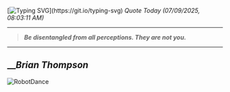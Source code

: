 [![Typing SVG](https://readme-typing-svg.herokuapp.com?font=Press+Start+2P&color=C2F784&size=35&width=900&height=100&lines=Hello+World%2C+I'm+Hung+!)](https://git.io/typing-svg) 
_Quote Today (07/09/2025, 08:03:11 AM)_
___
>**_Be disentangled from all perceptions. They are not you._**
___

## __**_Brian Thompson_**

![RobotDance](src/assets/images/robot-dancing-dribble.gif?style=center)
